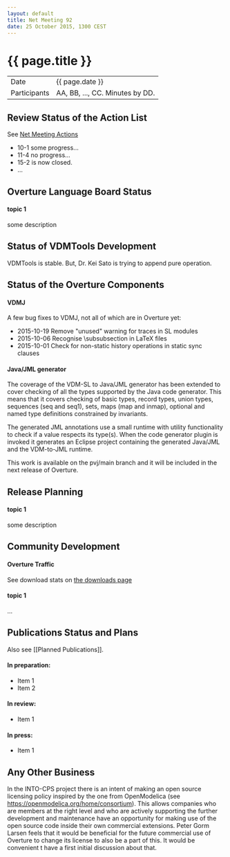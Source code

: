 ```yaml
---
layout: default
title: Net Meeting 92
date: 25 October 2015, 1300 CEST
---
```


<script src="http://code.jquery.com/jquery-1.11.1.min.js">
</script>
<script src="/javascripts/edit.js"></script>
<script>setEditButonNm();</script>

# {{ page.title }}

|||
|---|---|
| Date | {{ page.date }} |
| Participants | AA, BB, ..., CC.  Minutes by DD. |


## Review Status of the Action List

See [Net Meeting Actions](https://github.com/overturetool/overturetool.github.io/issues?q=is%3Aopen+is%3Aissue+label%3A%22action+net-meeting%22)

* 10-1 some progress...
* 11-4 no progress...
* 15-2 is now closed.
* ...


## Overture Language Board Status

#### topic 1

some description


## Status of VDMTools Development

VDMTools is stable.
But, Dr. Kei Sato is trying to append pure operation.

##  Status of the Overture Components

#### VDMJ
A few bug fixes to VDMJ, not all of which are in Overture yet:

* 2015-10-19 Remove "unused" warning for traces in SL modules
* 2015-10-06 Recognise \subsubsection in LaTeX files
* 2015-10-01 Check for non-static history operations in static sync clauses


#### Java/JML generator

The coverage of the VDM-SL to Java/JML generator has been extended to cover checking of all the types supported by the Java code generator. This means that it covers checking of basic types, record types, union types, sequences (seq and seq1), sets, maps (map and inmap), optional and named type definitions constrained by invariants.

The generated JML annotations use a small runtime with utility functionality to check if a value respects its type(s). When the code generator plugin is invoked it generates an Eclipse project containing the generated Java/JML and the VDM-to-JML runtime.

This work is available on the pvj/main branch and it will be included in the next release of Overture.

##  Release Planning

#### topic 1

some description


##  Community Development

#### Overture Traffic

See download stats on [the downloads page](http://overturetool.org/download/)

#### topic 1
...


##  Publications Status and Plans

Also see [[Planned Publications]].

#### In preparation:

* Item 1
* Item 2

#### In review:

* Item 1

#### In press:

* Item 1


##  Any Other Business

In the INTO-CPS project there is an intent of making an open source licensing policy inspired by the one from OpenModelica (see https://openmodelica.org/home/consortium). This allows companies who are members at the right level and who are actively supporting the further development and maintenance have an opportunity for making use of the open source code inside their own commercial extensions. Peter Gorm Larsen feels that it would be beneficial for the future commercial use of Overture to change its license to also be a part of this. It would be convenient t have a first initial discussion about that.
<div id="edit_page_div"></div>
